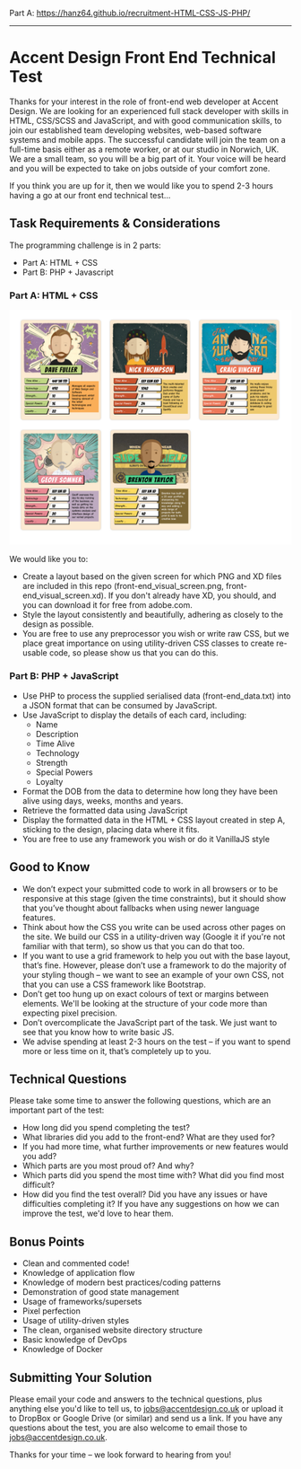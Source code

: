 ﻿Part A: https://hanz64.github.io/recruitment-HTML-CSS-JS-PHP/

-----

Accent Design Front End Technical Test
======================================

Thanks for your interest in the role of front-end web developer at Accent Design. We are looking for an experienced full stack developer with skills in HTML, CSS/SCSS and JavaScript, and with good communication skills, to join our established team developing websites, web-based software systems and mobile apps. The successful candidate will join the team on a full-time basis either as a remote worker, or at our studio in Norwich, UK. We are a small team, so you will be a big part of it. Your voice will be heard and you will be expected to take on jobs outside of your comfort zone.

If you think you are up for it, then we would like you to spend 2-3 hours having a go at our front end technical test...

## Task Requirements & Considerations

The programming challenge is in 2 parts:

- Part A: HTML + CSS
- Part B: PHP + Javascript

### Part A: HTML + CSS

![front-end_visual_screen](./assets/front-end_visual_screen.png)

We would like you to:
- Create a layout based on the given screen for which PNG and XD files are included in this repo (front-end_visual_screen.png, front-end_visual_screen.xd). If you don't already have XD, you should, and you can download it for free from adobe.com.
- Style the layout consistently and beautifully, adhering as closely to the design as possible.
- You are free to use any preprocessor you wish or write raw CSS, but we place great importance on using utility-driven CSS classes to create re-usable code, so please show us that you can do this.

### Part B: PHP + JavaScript

- Use PHP to process the supplied serialised data (front-end_data.txt) into a JSON format that can be consumed by JavaScript.
- Use JavaScript to display the details of each card, including:
  - Name 
  - Description
  - Time Alive
  - Technology
  - Strength
  - Special Powers
  - Loyalty
- Format the DOB from the data to determine how long they have been alive using days, weeks, months and years.
- Retrieve the formatted data using JavaScript
- Display the formatted data in the HTML + CSS layout created in step A, sticking to the design, placing data where it fits.
- You are free to use any framework you wish or do it VanillaJS style

## Good to Know

- We don’t expect your submitted code to work in all browsers or to be responsive at this stage (given the time constraints), but it should show that you’ve thought about fallbacks when using newer language features.
- Think about how the CSS you write can be used across other pages on the site.  We build our CSS in a utility-driven way (Google it if you're not familiar with that term), so show us that you can do that too. 
- If you want to use a grid framework to help you out with the base layout, that’s fine.  However, please don’t use a framework to do the majority of your styling though – we want to see an example of your own CSS, not that you can use a CSS framework like Bootstrap.
- Don’t get too hung up on exact colours of text or margins between elements. We'll be looking at the structure of your code more than expecting pixel precision.
- Don’t overcomplicate the JavaScript part of the task.  We just want to see that you know how to write basic JS. 
- We advise spending at least 2-3 hours on the test – if you want to spend more or less time on it, that’s completely up to you.

## Technical Questions

Please take some time to answer the following questions, which are an important part of the test:

- How long did you spend completing the test?
- What libraries did you add to the front-end? What are they used for?
- If you had more time, what further improvements or new features would you add?
- Which parts are you most proud of? And why?
- Which parts did you spend the most time with? What did you find most difficult?
- How did you find the test overall? Did you have any issues or have difficulties completing it? If you have any suggestions on how we can improve the test, we'd love to hear them.

## Bonus Points

- Clean and commented code!
- Knowledge of application flow
- Knowledge of modern best practices/coding patterns
- Demonstration of good state management
- Usage of frameworks/supersets
- Pixel perfection
- Usage of utility-driven styles
- The clean, organised website directory structure
- Basic knowledge of DevOps
- Knowledge of Docker

## Submitting Your Solution

Please email your code and answers to the technical questions, plus anything else you'd like to tell us, to jobs@accentdesign.co.uk or upload it to DropBox or Google Drive (or similar) and send us a link. If you have any questions about the test, you are also welcome to email those to jobs@accentdesign.co.uk.

Thanks for your time – we look forward to hearing from you!
